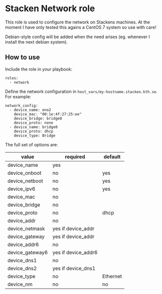 # Stacken Network role
This role is used to configure the network on Stackens machines. At the moment I have only tested this agains a CentOS 7 system so use with care!

Debian-style config will be added when the need arises (eg. whenever I install the next debian system).

## How to use
Include the role in your playbook:
```
roles:
  - network
```
Define the network configuration in `host_vars/my-hostname.stacken.kth.se`. For example:
```
network_config:
  - device_name: eno2
    device_mac: "00:1e:4f:27:25:ee"
    device_bridge: bridge0
    device_proto: none
  - device_name: bridge0
    device_proto: dhcp
    device_type: Bridge
```

The full set of options are:

| value          | required           | default  |
|----------------|--------------------|----------|
| device_name    | yes                |          |
| device_onboot  | no                 | yes      |
| device_netboot | no                 | yes      |
| device_ipv6    | no                 | yes      |
| device_mac     | no                 |          |
| device_bridge  | no                 |          |
| device_proto   | no                 | dhcp     |
| device_addr    | no                 |          |
| device_netmask | yes if device_addr |          |
| device_gateway | yes if device_addr |          |
| device_addr6   | no                 |          |
| device_gateway6| yes if device_addr6|          |
| device_dns1    | no                 |          |
| device_dns2    | yes if device_dns1 |          |
| device_type    | no                 | Ethernet |
| device_nm      | no                 | no       |
